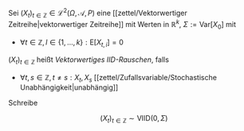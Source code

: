 Sei $(X_t)_{t \in \mathbb{Z}} \in \mathcal{L}^2(\Omega, \mathcal{A}, P)$ eine [[zettel/Vektorwertiger Zeitreihe|vektorwertiger Zeitreihe]] mit Werten in $\mathbb{R}^k$, $\Sigma := \text{Var}[X_0]$ mit
- $\forall t \in \mathbb{Z}, l \in \{ 1, \dots, k \} : \text{E}[X_{t, i}] = 0$

$(X_t)_{t \in \mathbb{Z}}$ heißt *Vektorwertiges IID-Rauschen*, falls
- $\forall t, s \in \mathbb{Z}, t \ne s : X_t, X_s$ [[zettel/Zufallsvariable/Stochastische Unabhängigkeit|unabhängig]]

Schreibe

$$
	(X_t)_{t \in \mathbb{Z}} \sim \text{VIID}(0, \Sigma)
$$